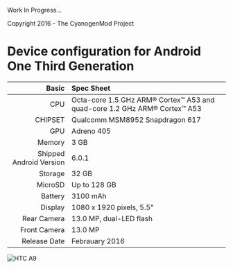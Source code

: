 Work In Progress...

Copyright 2016 - The CyanogenMod Project

Device configuration for Android One Third Generation
=======================================================

Basic   | Spec Sheet
-------:|:-------------------------
CPU     | Octa-core 1.5 GHz ARM® Cortex™ A53 and quad-core 1.2 GHz ARM® Cortex™ A53
CHIPSET | Qualcomm MSM8952 Snapdragon 617
GPU     | Adreno 405
Memory  | 3 GB
Shipped Android Version | 6.0.1
Storage | 32 GB
MicroSD | Up to 128 GB
Battery | 3100 mAh 
Display | 1080 x 1920 pixels, 5.5"
Rear Camera  | 13.0 MP, dual-LED flash
Front Camera | 13.0 MP
Release Date | Febrauary 2016

![HTC A9](http://serihaber.net/images/upload/General-Mobile-5-Plus-fiyati-ve-teknik-ozellikleri.jpg "HTC A9")
